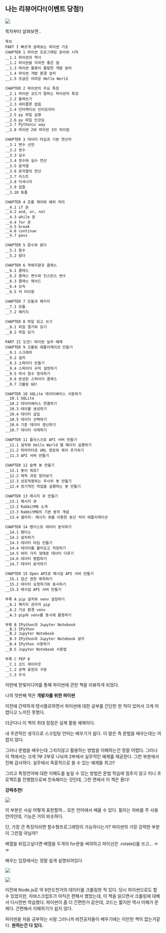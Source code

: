## 나는 리뷰어다!(이벤트 당첨!)

![](https://ws4.sinaimg.cn/large/006tNc79gy1fp7zlt6nysj30qo0zkq62.jpg)

목차부터 살펴보면..

```
목차
PART I 빠르게 살펴보는 파이썬 기초 
CHAPTER 1 파이썬 프로그래밍 준비와 시작 
__1.1 파이썬의 역사 
__1.2 파이썬을 익히면 좋은 점 
__1.3 파이썬 활용이 활발한 개발 분야 
__1.4 파이썬 개발 환경 설치 
__1.5 조금은 어려운 Hello World 

CHAPTER 2 파이썬의 주요 특징 
__2.1 파이썬 코드가 말하는 파이썬의 특징 
__2.2 들여쓰기 
__2.3 세미콜론 없음 
__2.4 인터랙티브 인터프리터 
__2.5 py 파일 실행 
__2.6 py 파일 인코딩 
__2.7 Pythonic way 
__2.8 파이썬 2와 파이썬 3의 차이점 

CHAPTER 3 데이터 타입과 기본 연산자 
__3.1 변수 선언 
__3.2 정수 
__3.3 실수 
__3.4 정수와 실수 연산 
__3.5 문자열 
__3.6 문자열의 연산 
__3.7 리스트 
__3.8 딕셔너리 
__3.9 집합 
__3.10 튜플 

CHAPTER 4 흐름 제어와 예외 처리 
__4.1 if 문 
__4.2 and, or, not 
__4.3 while 문 
__4.4 for 문 
__4.5 break 
__4.6 continue 
__4.7 pass 

CHAPTER 5 함수와 람다 
__5.1 함수 
__5.2 람다 

CHAPTER 6 객체지향과 클래스 
__6.1 클래스 
__6.2 클래스 변수와 인스턴스 변수 
__6.3 클래스 메서드 
__6.4 상속 
__6.5 덕 타이핑 

CHAPTER 7 모듈과 패키지 
__7.1 모듈 
__7.2 패키지 

CHAPTER 8 파일 읽고 쓰기 
__8.1 파일 열기와 읽기 
__8.2 파일 닫기 

PART II 도전! 파이썬 실무 예제 
CHAPTER 9 크롤링 애플리케이션 만들기 
__9.1 스크래피 
__9.2 설치 
__9.3 스파이더 만들기 
__9.4 스파이더 규칙 설정하기 
__9.5 파서 함수 정의하기 
__9.6 완성된 스파이더 클래스 
__9.7 크롤링 GO! 

CHAPTER 10 SQLite 데이터베이스 사용하기 
__10.1 SQLite 
__10.2 데이터베이스 연결하기 
__10.3 테이블 생성하기 
__10.4 데이터 삽입 
__10.5 데이터 선택하기 
__10.6 기존 데이터 갱신하기 
__10.7 데이터 삭제하기 

CHAPTER 11 플라스크로 API 서버 만들기 
__11.1 설치와 Hello World 웹 페이지 실행하기 
__11.2 파라미터로 URL 경로와 쿼리 추가하기 
__11.3 API 서버 만들기 

CHAPTER 12 슬랙 봇 만들기 
__12.1 봇이 뭐죠? 
__12.2 제작 과정 알아보기 
__12.3 상호작용하는 주사위 봇 만들기 
__12.4 정기적인 작업을 실행하는 봇 만들기 

CHAPTER 13 메시지 큐 만들기 
__13.1 메시지 큐 
__13.2 RabbitMQ 소개 
__13.3 RabbitMQ의 기본 동작 개념 
__13.4 셀러리: 메시지 큐를 이용한 분산 처리 애플리케이션 

CHAPTER 14 팬더스로 데이터 분석하기 
__14.1 팬더스 
__14.2 설치하기 
__14.3 데이터 타입 만들기 
__14.4 데이터를 불러오고 저장하기 
__14.5 여러 가지 형태로 데이터 다루기 
__14.6 데이터 병합하기 
__14.7 데이터 분석하기 

CHAPTER 15 Open API로 매시업 API 서버 만들기 
__15.1 접근 권한 획득하기 
__15.2 데이터 요청하기와 표시하기 
__15.3 매시업 API 서버 만들기 

부록 A pip 설치와 venv 설정하기 
__A.1 패키지 관리자 pip 
__A.2 가상 환경 venv 
__A.3 pip와 venv를 동시에 활용하기 

부록 B IPython과 Jupyter Notebook 
__B.1 IPython 
__B.2 Jupyter Notebook 
__B.3 IPython과 Jupyter Notebook 설치 
__B.4 IPython 사용하기 
__B.5 Jupyter Notebook 사용법 

부록 C PEP 8 
__C.1 코드 레이아웃 
__C.2 공백 표현과 구문 
__C.3 주석
```


이번에 한빛미디어를 통해 파이썬에 관한 책을 리뷰하게 되었다.

나의 첫번째 책은 **개발자를 위한 파이썬**

이전에 간략하게 텐서플로하면서 파이썬에 대한 공부를 간단한 한 적이 있어서 크게 어렵다고 느끼진 못했다.

더군다나 이 책의 최대 장점은 실제 활용 예제이다.

내 주관적인 생각으로 스크립팅 언어는 배우기가 쉽다. 이 말은 즉 문법을 배우는데는 어렵지 않다.

그러나 문법을 배우는데 그치지않고 활용하는 방법을 이해하는건 정말 어렵다. 그러나 이 책에서는 크게 1부 2부로 나눠져 2부에서 실무적인 예제를 제공한다. 그런 부분에서 진짜 감사하다. 실무에서 즉흥적으로 쓸 수 있는 예제들 최고!!

그리고 특정언어에 대한 이해도를 높일 수 있는 방법은 문법 학습에 멈추지 않고 미니 프로젝트를 진행함으로써 친숙해지는 것인데, 그런 면에서 이 책은 옭다!

**강력추천!**

![](https://ws2.sinaimg.cn/large/006tNc79gy1fp7zm0cd6tj30qo0zk437.jpg)



이 부분은 사실 어떻게 표현할까... 모든 언어에서 배울 수 있다. 필자는 자바를 주 사용언어인데, 기능은 거의 비슷하다.

단, 가장 큰 특징이라면 함수형프로그래밍이 가능하다는거? 파이썬의 가장 강력한 부분이 그런점 아닐까?

배열을 뒤집고싶다면 배열을 두개의 for문을 써야하고 파이선은 .rotate()를 쓰고... ㅠㅠ

배우는 입장에서는 정말 쉽게 설명되어있다.

![](https://ws4.sinaimg.cn/large/006tNc79gy1fp7znr5a9hj30qo0zkgnr.jpg)

![](https://ws2.sinaimg.cn/large/006tNc79gy1fp7zo1dai7j30qo0zk0uu.jpg)



이전에 Node.js로 약 6만오천거의 데이터를 크롤링한 적 있다. 당시 파이썬으로도 할 수 있었지만, 자바스크립트가 아직은 편해서 했었는데, 이 책을 읽으면서 크롤링에 대해서 다시한번 학습했다. 파이썬이 좀 더 간편한거 같은데, 코드는 짧지만 역시 이해가 문제다. 간편해서 이해하기가 쉽지 않다. 



파이썬을 처음 공부하는 사람 그러니까 비전공자들이 배우기에는 이만한 책이 없는거같다. **원하는건 다 있다.**

